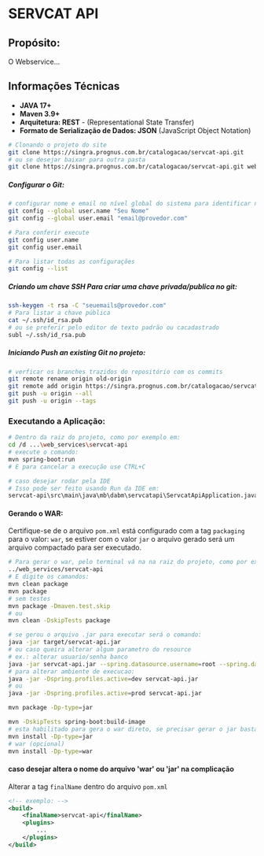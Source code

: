 # SERVCAT API

## Propósito:

O Webservice...

## Informações Técnicas

- **JAVA 17+**
- **Maven 3.9+**
- **Arquitetura: REST** - (Representational State Transfer)
- **Formato de Serialização de Dados: JSON** (JavaScript Object Notation)

```bash
# Clonando o projeto do site
git clone https://singra.prognus.com.br/catalogacao/servcat-api.git
# ou se desejar baixar para outra pasta
git clone https://singra.prognus.com.br/catalogacao/servcat-api.git webservice-servcat
```

##### Configurar o Git:

```bash
# configurar nome e email no nível global do sistema para identificar no commit
git config --global user.name "Seu Nome"
git config --global user.email "email@provedor.com"

# Para conferir execute
git config user.name
git config user.email

# Para listar todas as configurações
git config --list
```

##### Criando um chave SSH Para criar uma chave privada/publica no git:

```bash
ssh-keygen -t rsa -C "seuemails@provedor.com"
# Para listar a chave pública
cat ~/.ssh/id_rsa.pub
# ou se preferir pelo editor de texto padrão ou cacadastrado
subl ~/.ssh/id_rsa.pub
```

##### Iniciando Push an existing Git no projeto:

```bash
# verficar os branches trazidos do repositório com os commits
git remote rename origin old-origin
git remote add origin https://singra.prognus.com.br/catalogacao/servcat-api.git
git push -u origin --all
git push -u origin --tags
```

### Executando a Aplicação:

```bash
# Dentro da raiz do projeto, como por exemplo em:
cd /d ...\web_services\servcat-api
# execute o comando:
mvn spring-boot:run
# E para cancelar a execução use CTRL+C

# caso desejar rodar pela IDE
# Isso pode ser feito usando Run da IDE em:
servcat-api\src\main\java\mb\dabm\servcatapi\ServcatApiApplication.java
```

#### Gerando o WAR:

Certifique-se de o arquivo `pom.xml` está configurado com a tag `packaging` para o valor: `war`, se estiver com o valor `jar` o arquivo gerado será um arquivo compactado para ser executado.

```bash
# Para gerar o war, pelo terminal vá na na raiz do projeto, como por exemplo em:
../web_services/servcat-api
# E digite os camandos:
mvn clean package
mvn package
# sem testes
mvn package -Dmaven.test.skip
# ou
mvn clean -DskipTests package

# se gerou o arquivo .jar para executar será o comando:
java -jar target/servcat-api.jar
# ou caso queira alterar algum parametro do resource
# ex.: alterar usuario/senha banco
java -jar servcat-api.jar --spring.datasource.username=root --spring.datasource.password=root
# para alterar ambiente de execucao:
java -jar -Dspring.profiles.active=dev servcat-api.jar
# ou
java -jar -Dspring.profiles.active=prod servcat-api.jar

mvn package -Dp-type=jar

mvn -DskipTests spring-boot:build-image
# esta habilitado para gera o war direto, se precisar gerar o jar basta executar o comando abaixo:
mvn install -Dp-type=jar
# war (opcional)
mvn install -Dp-type=war
```

#### caso desejar altera o nome do arquivo 'war' ou 'jar' na complicação

Alterar a tag `finalName` dentro do arquivo `pom.xml`

```xml
<!-- exemplo: -->
<build>
    <finalName>servcat-api</finalName>
    <plugins>
        ...
    </plugins>
</build>
```
